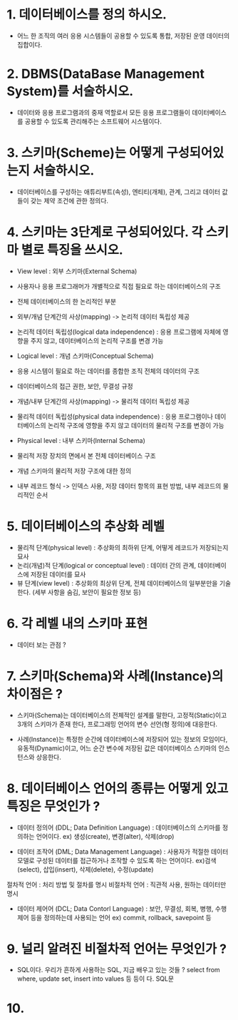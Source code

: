 # 1. 데이터베이스를 정의 하시오.
- 어느 한 조직의 여러 응용 시스템들이 공용할 수 있도록 통합, 저장된 운영 데이터의 집합이다.



# 2. DBMS(DataBase Management System)를 서술하시오.
- 데이터와 응용 프로그램과의 중재 역할로서 모든 응용 프로그램들이 데이터베이스를 공용할 수 있도록 관리해주는 소프트웨어 시스템이다.



# 3. 스키마(Scheme)는 어떻게 구성되어있는지 서술하시오.
- 데이터베이스를 구성하는 애튜리부트(속성), 엔티티(개체), 관계, 그리고 데이터 값들이 갖는 제약 조건에 관한 정의다.



# 4. 스키마는 3단계로 구성되어있다. 각 스키마 별로 특징을 쓰시오.
- View level : 외부 스키마(External Schema)
- 사용자나 응용 프로그래머가 개별적으로 직접 필요로 하는 데이터베이스의 구조
- 전체 데이터베이스의 한 논리적인 부분
- 외부/개념 단계간의 사상(mapping) -> 논리적 데이터 독립성 제공

- 논리적 데이터 독립성(logical data independence) : 응용 프로그램에 자체에 영향을 주지 않고, 데이터베이스의 논리적 구조를 변경 가능


- Logical level : 개념 스키마(Conceptual Schema)
- 응용 시스템이 필요로 하는 데이터를 종합한 조직 전체의 데이터의 구조
- 데이터베이스의 접근 권한, 보안, 무결성 규정
- 개념/내부 단계간의 사상(mapping) -> 물리적 데이터 독립성 제공

- 물리적 데이터 독립성(physical data independence) : 응용 프로그램이나 데이터베이스의 논리적 구조에 영향을 주지 않고 데이터의 물리적 구조를 변경이 가능


- Physical level : 내부 스키마(Internal Schema)
- 물리적 저장 장치의 면에서 본 전체 데이터베이스 구조
- 개념 스키마의 물리적 저장 구조에 대한 정의
- 내부 레코드 형식 -> 인덱스 사용, 저장 데이터 항목의 표현 방법, 내부 레코드의 물리적인 순서



# 5. 데이터베이스의 추상화 레벨
- 물리적 단계(physical level) : 추상화의 최하위 단계, 어떻게 레코드가 저장되는지 묘사
- 논리(개념)적 단계(logical or conceptual level) : 데이터 간의 관계, 데이터베이스에 저장된 데이터를 묘사
- 뷰 단계(view level) : 추상화의 최상위 단계, 전체 데이터베이스의 일부분만을 기술한다. (세부 사항을 숨김, 보안이 필요한 정보 등)



# 6. 각 레벨 내의 스키마 표현
- 데이터 보는 관점 ?



# 7. 스키마(Schema)와 사례(Instance)의 차이점은 ?
- 스키마(Schema)는 데이터베이스의 전체적인 설계를 말한다, 고정적(Static)이고 3개의 스키마가 존재 한다, 프로그래밍 언어의 변수 선언(형 정의)에 대응한다.

- 사례(Instance)는 특정한 순간에 데이터베이스에 저장되어 있는 정보의 모임이다, 유동적(Dynamic)이고, 어느 순간 변수에 저장된 값은 데이터베이스 스키마의 인스턴스와 상응한다.



# 8. 데이터베이스 언어의 종류는 어떻게 있고 특징은 무엇인가 ?
- 데이터 정의어 (DDL; Data Definition Language) : 데이터베이스의 스키마를 정의하는 언어이다.
ex) 생성(create), 변경(alter), 삭제(drop)

- 데이터 조작어 (DML; Data Management Language) : 사용자가 적절한 데이터 모델로 구성된 데이터를 접근하거나 조작할 수 있도록 하는 언어이다.
ex)검색(select), 삽입(insert), 삭제(delete), 수정(update)

절차적 언어 : 처리 방법 및 절차를 명시
비절차적 언어 : 직관적 사용, 원하는 데이터만 명시

- 데이터 제어어 (DCL; Data Contorl Language) : 보안, 무결성, 회복, 병행, 수행 제어 등을 정의하는데 사용되는 언어
ex) commit, rollback, savepoint 등



# 9. 널리 알려진 비절차적 언어는 무엇인가 ?
- SQL이다. 우리가 흔하게 사용하는 SQL, 지금 배우고 있는 것들 ? select from where, update set, insert into values 등 등이 다. SQL문



# 10. 